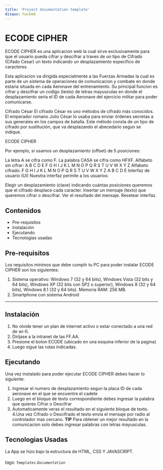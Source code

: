 ```yaml
---
title: 'Project documentation template'
disqus: hackmd
---
```

# ECODE CIPHER
ECODE CIPHER es una aplicacion web la cual sirve exclusivamente para que el usuario pueda cifrar y descifrar a traves de un tipo de Cifrado (Cifado Cesar) un texto indicando un desplazamiento específico de caracteres.

Esta aplicacion va dirigida especialmente a las Fuerzas Armadas la cual es parte de un sistema de operaciones de comunicacion y combate en donde estaria situada en cada Aeronave del entrenamiento.
Su principal funcion es cifrar y descifrar un codigo (texto) de letras mayusculas en donde el desplazamiento seria el ID de cada Aeronave del ejercicio militar para poder comunicarse.

Cifrado César
El cifrado César es uno métodos de cifrado más conocidos. El emperador romano Julio César lo usaba para enviar órdenes secretas a sus generales en los campos de batalla. Este método consta de un tipo de cifrado por sustitución, que va desplazando el abecedario segun se indique.

ECODE CIPHER

Por ejemplo, si usamos un desplazamiento (offset) de 5 posiciones:

La letra A se cifra como F.
La palabra CASA se cifra como HFXF.
Alfabeto sin cifrar: A B C D E F G H I J K L M N O P Q R S T U V W X Y Z
Alfabeto cifrado: F G H I J K L M N O P Q R S T U V W X Y Z A B C D E
Interfaz de usuario (UI)
Nuestra interfaz permite a los usuarios:

Elegir un desplazamiento (clave) indicando cuántas posiciones queremos que el cifrado desplace cada caracter.
Insertar un mensaje (texto) que queremos cifrar o descifrar.
Ver el resultado del mensaje.
Resetear interfaz.

## Contenidos
* Pre-requisitos
* Instalación
* Ejecutando
* Tecnologias usadas

## Pre-requisitos
Los requisitos mínimos que debe cumplir tu PC para poder instalar ECODE CIPHER son los siguientes: 
1. Sistema operativo: Windows 7 (32 y 64 bits), Windows Vista (32 bits y 64 bits), Windows XP (32 bits con SP2 o superior), Windows 8 (32 y 64 bits), Windows 8.1 (32 y 64 bits). Memoria RAM: 256 MB.
2. Smartphone con sistema Android


---

## Instalación
1. No olvide tener un plan de internet activo o estar conectado a una red de wi-fi.
2. Diríjase a la intranet de las FF.AA.
3. Presione el boton ECODE (ubicado en una esquina inferior de la pagina)
4. Luego sigue las rutas indicadas.
## Ejecutando

Una vez instalado para poder ejecutar ECODE CIPHER debes hacer lo siguiente: 
1. Ingresar el numero de desplazamiento segun la placa ID de cada aeronave en el que se encuentre el cadete
2. Luego en el bloque de texto correspondiente debes ingresar la palabra que quieres Cifrar o Descifrar
3. Automaticamente veras el resultado en el siguiente bloque de texto.
4.Una vez Cifrado o Descifrado el texto envia el mensaje por radio al controlador mas cercano.
**TIP**
Para obtener un mejor resultado en la comunicacion solo debes ingresar palabras con letras mayusculas.
## Tecnologias Usadas

La App se hizo bajo la estructura de HTML, CSS Y JAVASCRIPT.
 
###### tags: `Templates` `Documentation`
